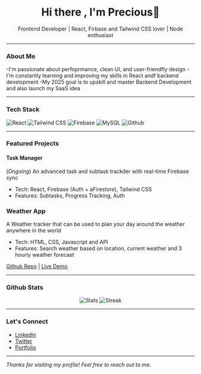 <h1 align="center">Hi there , I'm Precious👋</h1>
<p align="center">Frontend Developer | React, Firbase and Tailwind CSS lover | Node enthusiast</p>

---

### About Me

-I'm passionate about perfoprmance, clean UI, and user-friendfly design
-I'm constantly learning and improving my skills in React andf backend development
-My 2025 goal is to upskill and master Backend Development and also launch my SaaS idea

---

### Tech Stack

![React](https://img.shields.io/badge/-React-61DAFB?logo=react&logoColor=white&style=for-thebadge)
![Tailwind CSS](https://img.shields.io/badge/-TailwindCSS-38B2AC?logo=tailwind-css&logoColor=white&style=for-the-badge)
![Firebase](https://img.shields.io/badge/-Firebase-FFCA28?logo=firebase&logoColor=black&style=for-the-badge)
![MySQL](https://img.shields.io/badge/-MySQL-00758F?logo=mysql&logoColor=white&style=for-the-badge)
![Github](https://img.shields.io/badge/-GitHub-181717?logo=github&logoColor=white&style=for-the-badge)

---

### Featured Projects

#### **Task Manager**
(*Ongoing*)
An advanced task and subtask trackder with real-time Firebase sync
- Tech: React, Firebase (Auth + aFirestore), Tailwind CSS
- Features: Subtasks, Progress Tracking, Auth

### **Weather App**

A Weather tracker that can be used to plan your day around the weather anywhere in the world
- Tech: HTML, CSS, Javascript and API
- Features: Search weather based on location, current weather and 3 hourly weather forecast

[Github Repo](https://github.com/Precious-svg/weather-app) | [Live Demo](https://weather-app-precious.netlify.app/)

---

### Github Stats

<p align="center">
  <img src="https://github-readme-stats.netlify.app/api?username=Precious-svg&show_icons=true&theme=radical" alt="Stats" />
  <img src="https://github-readme-stats-streak-stats.herokuapp.com/?user=Precious-svg&theme=radical" alt="Streak" />
</p>

---

### Let's Connect

- [LinkedIn](https://www.linkedin.com/in/precious-ogwezhi-39a4a8201?utm_source=share&utm_cam-paign=share_via&utm_content=profile&utm_mediun=ios_app)
- [Twitter](https://x.com/adaogwezhi?s=21)
- [Portfolio](https://preciousogwezhi.netlify.app/)
  
---

*Thanks for visiting my profile! Feel free to reach out to me.*
